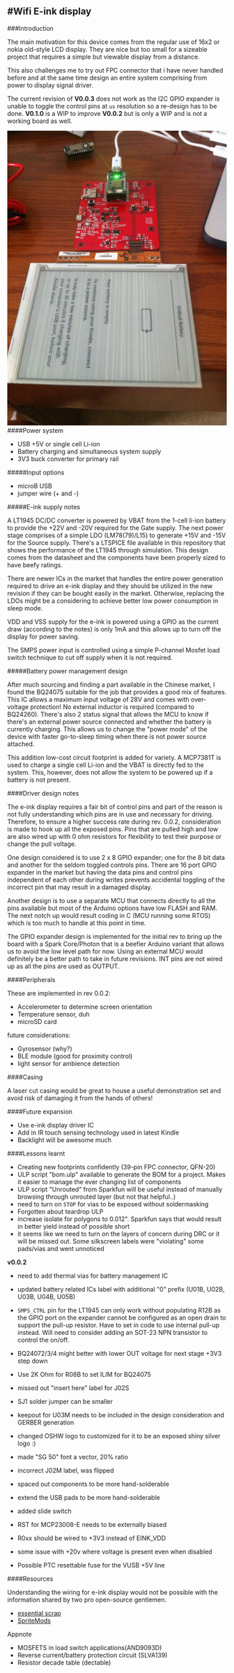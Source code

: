 #Wifi E-ink display
----------

###Introduction

The main motivation for this device comes from the regular use of 16x2 or nokia old-style LCD display. They are nice but too small for a sizeable project that requires a simple but viewable display from a distance.

This also challenges me to try out FPC connector that i have never handled before and at the same time design an entire system comprising from power to display signal driver.

The current revision of **V0.0.3** does not work as the I2C GPIO expander is unable to toggle the control pins at `us` resolution so a re-design has to be done. **V0.1.0** is a WIP to improve **V0.0.2** but is only a WIP and is not a working board as well.

![](Images/v002/whole-setup.JPG)
####Power system

- USB +5V or single cell Li-ion
- Battery charging and simultaneous system supply
- 3V3 buck converter for primary rail

#####Input options
- microB USB
- jumper wire (+ and -)

#####E-ink supply notes

A LT1945 DC/DC converter is powered by VBAT from the 1-cell li-ion battery to provide the +22V and -20V required for the Gate supply. The next power stage comprises of a simple LDO (LM78(79)/L15) to generate +15V and -15V for the Source supply. There's a LTSPICE file available in this repository that shows the performance of the LT1945 through simulation. This design comes from the datasheet and the components have been properly sized to have beefy ratings.

There are newer ICs in the market that handles the entire power generation required to drive an e-ink display and they should be utilized in the new revision if they can be bought easily in the market. Otherwise, replacing the LDOs might be a considering to achieve better low power consumption in sleep mode.

VDD and VSS supply for the e-ink is powered using a GPIO as the current draw (according to the notes) is only 1mA and this allows up to turn off the display for power saving.

The SMPS power input is controlled using a simple P-channel Mosfet load switch technique to cut off supply when it is not required.

#####Battery power management design

After much sourcing and finding a part available in the Chinese market, I found the BQ24075 suitable for the job that provides a good mix of features. This IC allows a maximum input voltage of 28V and comes with over-voltage protection! No external inductor is required (compared to BQ24260). There's also 2 status signal that allows the MCU to know if there's an external power source connected and whether the battery is currently charging. This allows us to change the "power mode" of the device with faster go-to-sleep timing when there is not power source attached.

This addition low-cost circuit footprint is added for variety. A MCP7381T is used to charge a single cell Li-ion and the VBAT is directly fed to the system. This, however, does not allow the system to be powered up if a battery is not present.

####Driver design notes

The e-ink display requires a fair bit of control pins and part of the reason is not fully understanding which pins are in use and necessary for driving. Therefore, to ensure a higher success rate during rev. 0.0.2, consideration is made to hook up all the exposed pins. Pins that are pulled high and low are also wired up with 0 ohm resistors for flexibility to test their purpose or change the pull voltage.

One design considered is to use 2 x 8 GPIO expander; one for the 8 bit data and another for the seldom toggled controls pins. There are 16 port GPIO expander in the market but having the data pins and control pins independent of each other during writes prevents accidental toggling of the incorrect pin that may result in a damaged display.

Another design is to use a separate MCU that connects directly to all the pins available but most of the Arduino options have low FLASH and RAM. The next notch up would result coding in C (MCU running some RTOS) which is too much to handle at this point in time.

The GPIO expander design is implemented for the initial rev to bring up the board with a Spark Core/Photon that is a beefier Arduino variant that allows us to avoid the low level path for now. Using an external MCU would definitely be a better path to take in future revisions. INT pins are not wired up as all the pins are used as OUTPUT.

####Peripherals

These are implemented in rev 0.0.2:

- Accelerometer to determine screen orientation
- Temperature sensor, duh
- microSD card

future considerations:

- Gyrosensor (why?)
- BLE module (good for proximity control)
- light sensor for ambience detection


####Casing

A laser cut casing would be great to house a useful demonstration set and avoid risk of damaging it from the hands of others!

####Future expansion

- Use e-ink display driver IC
- Add in IR touch sensing technology used in latest Kindle
- Backlight will be awesome much


####Lessons learnt

- Creating new footprints confidently (39-pin FPC connector, QFN-20)
- ULP script "bom.ulp" available to generate the BOM for a project. Makes it easier to manage the ever changing list of components
- ULP script "Unrouted" from Sparkfun will be useful instead of manually browsing through unrouted layer (but not that helpful..)
- need to turn on `STOP` for vias to be exposed without soldermasking
- Forgotten about teardrop ULP
- increase isolate for polygons to 0.012". Sparkfun says that would result in better yield instead of possible short
- it seems like we need to turn on the layers of concern during DRC or it will be missed out. Some silkscreen labels were "violating" some pads/vias and went unnoticed

**v0.0.2**

- need to add thermal vias for battery management IC
- updated battery related ICs label with additional "0" prefix (U01B, U02B, U03B, U04B, U05B)
- `SMPS_CTRL` pin for the LT1945 can only work without populating R12B as the GPIO port on the expander cannot be configured as an open drain to support the pull-up resistor. Have to set in code to use internal pull-up instead. Will need to consider adding an SOT-23 NPN transistor to control the on/off.
- BQ24072/3/4 might better with lower OUT voltage for next stage +3V3 step down
- Use 2K Ohm for R08B to set ILIM for BQ24075
- missed out "insert here" label for J02S
- SJ1 solder jumper can be smaller
- keepout for U03M needs to be included in the design consideration and GERBER generation
- changed OSHW logo to customized for it to be an exposed shiny silver logo :)
- made "SG 50" font a vector, 20% ratio
- incorrect J02M label, was flipped

- spaced out components to be more hand-solderable
- extend the USB pads to be more hand-solderable
- added slide switch
- RST for MCP23008-E needs to be externally biased
- R0xx should be wired to +3V3 instead of EINK_VDD
- some issue with +20v where voltage is present even when disabled

- Possible PTC resettable fuse for the VUSB +5V line

####Resources

Understanding the wiring for e-ink display would not be possible with the information shared by two pro open-source gentlemen.

- [essential scrap](http://www.essentialscrap.com/eink/index.html)
- [SpriteMods](http://spritesmods.com/?art=einkdisplay)

Appnote

- MOSFETS in load switch applications(AND9093D)
- Reverse current/battery protection circuit (SLVA139)
- Resistor decade table (dectable)
